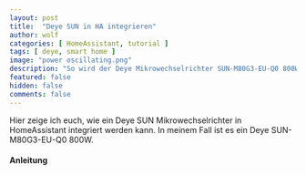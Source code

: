 ```yaml
---
layout: post
title:  "Deye SUN in HA integrieren"
author: wolf
categories: [ HomeAssistant, tutorial ]
tags: [ deye, smart home ]
image: "power oscillating.png"
description: "So wird der Deye Mikrowechselrichter SUN-M80G3-EU-Q0 800W in HomeAssistant integriert."
featured: false
hidden: false
comments: false
---
```


Hier zeige ich euch, wie ein Deye SUN Mikrowechselrichter in HomeAssistant integriert werden kann. In meinem Fall ist es ein Deye SUN-M80G3-EU-Q0 800W.

#### Anleitung


